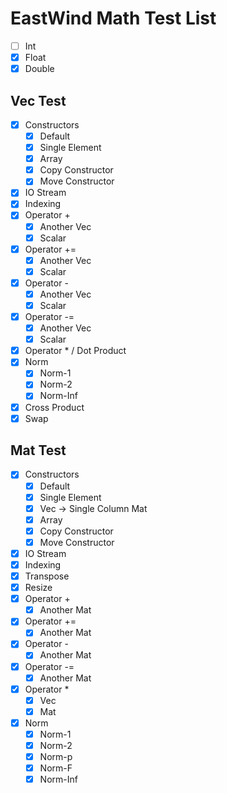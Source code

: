 # EastWind Math Test List 

* [ ] Int
* [x] Float
* [x] Double

## Vec Test
- [x] Constructors 
    - [x] Default
    - [x] Single Element
    - [x] Array
    - [x] Copy Constructor
    - [x] Move Constructor
- [x] IO Stream
- [x] Indexing
- [x] Operator +
    - [x] Another Vec
    - [x] Scalar
- [x] Operator += 
    - [x] Another Vec
    - [x] Scalar
- [x] Operator -
    - [x] Another Vec
    - [x] Scalar
- [x] Operator -= 
    - [x] Another Vec
    - [x] Scalar
- [x] Operator * / Dot Product
- [x] Norm
    - [x] Norm-1
    - [x] Norm-2
    - [x] Norm-Inf
- [x] Cross Product
- [x] Swap

## Mat Test
- [x] Constructors 
    - [x] Default
    - [x] Single Element
    - [x] Vec -> Single Column Mat
    - [x] Array
    - [x] Copy Constructor
    - [x] Move Constructor
- [x] IO Stream
- [x] Indexing
- [x] Transpose
- [x] Resize
- [x] Operator +
    - [x] Another Mat
- [x] Operator += 
    - [x] Another Mat
- [x] Operator -
    - [x] Another Mat
- [x] Operator -= 
    - [x] Another Mat
- [x] Operator * 
    - [x] Vec
    - [x] Mat
- [x] Norm
    - [x] Norm-1
    - [x] Norm-2
    - [x] Norm-p
    - [x] Norm-F
    - [x] Norm-Inf
